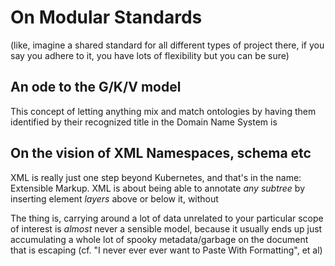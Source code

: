 # On Modular Standards

(like, imagine a shared standard for all different types of project there, if you say you adhere to it, you have lots of flexibility but you can be sure)

## An ode to the G/K/V model

This concept of letting anything mix and match ontologies by having them identified by their recognized title in the Domain Name System is 

## On the vision of XML Namespaces, schema etc

XML is really just one step beyond Kubernetes, and that's in the name: Extensible Markup. XML is about being able to annotate *any subtree* by inserting element *layers* above or below it, without

The thing is, carrying around a lot of data unrelated to your particular scope of interest is *almost* never a sensible model, because it usually ends up just accumulating a whole lot of spooky metadata/garbage on the document that is escaping  (cf. "I never ever ever want to Paste With Formatting", et al)
